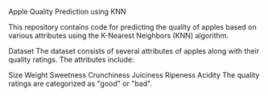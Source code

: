 Apple Quality Prediction using KNN

This repository contains code for predicting the quality of apples based on various attributes using the K-Nearest Neighbors (KNN) algorithm.

Dataset
The dataset consists of several attributes of apples along with their quality ratings. The attributes include:

Size
Weight
Sweetness
Crunchiness
Juiciness
Ripeness
Acidity
The quality ratings are categorized as "good" or "bad".
